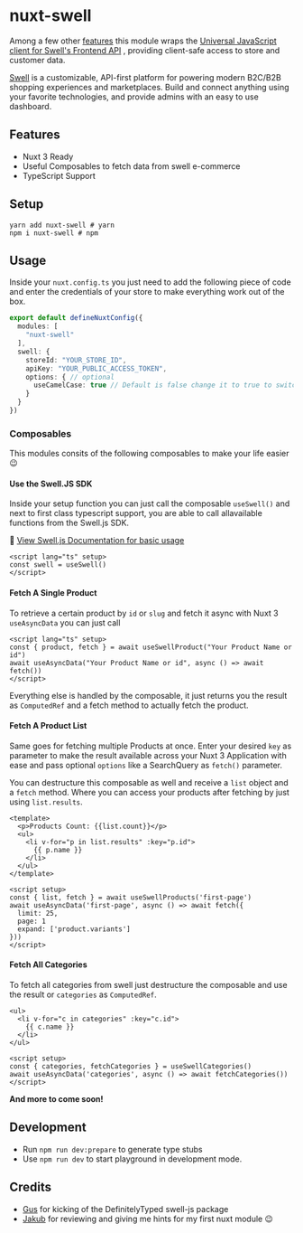# nuxt-swell

Among a few other [features](#features) this module wraps the [Universal JavaScript client for Swell's Frontend API](https://github.com/swellstores/swell-js) , 
providing client-safe access to store and customer data.

[Swell](https://www.swell.is) is a customizable, API-first platform for powering modern B2C/B2B shopping experiences and marketplaces. Build and connect anything using your favorite technologies, and provide admins with an easy to use dashboard.

## Features
- Nuxt 3 Ready
- Useful Composables to fetch data from swell e-commerce
- TypeScript Support

## Setup
```shell
yarn add nuxt-swell # yarn
npm i nuxt-swell # npm
```

## Usage

Inside your `nuxt.config.ts` you just need to add the following piece of code and enter the credentials of your store to make everything work out of the box.

```ts
export default defineNuxtConfig({
  modules: [
    "nuxt-swell"
  ],
  swell: {
    storeId: "YOUR_STORE_ID",
    apiKey: "YOUR_PUBLIC_ACCESS_TOKEN",
    options: { // optional
      useCamelCase: true // Default is false change it to true to switch to camelCase responses 
    }
  }
})
```

### Composables
This modules consits of the following composables to make your life easier 😉

#### Use the Swell.JS SDK
Inside your setup function you can just call the composable `useSwell()` and next to first class typescript support,
you are able to call allavailable functions from the Swell.js SDK.

📖  [View Swell.js Documentation for basic usage](https://developers.swell.is/frontend-api/)

```vue
<script lang="ts" setup>
const swell = useSwell()
</script>
```

#### Fetch A Single Product

To retrieve a certain product by `id` or `slug` and fetch it async with Nuxt 3 `useAsyncData` you can just call

```vue
<script lang="ts" setup>
const { product, fetch } = await useSwellProduct("Your Product Name or id")
await useAsyncData("Your Product Name or id", async () => await fetch())
</script>
```
Everything else is handled by the composable, it just returns you the result as `ComputedRef` and a fetch method to actually fetch the product.

#### Fetch A Product List
Same goes for fetching multiple Products at once.
Enter your desired `key` as parameter to make the result available across your Nuxt 3 Application with ease and
pass optional `options` like a SearchQuery as `fetch()` parameter.

You can destructure this composable as well and receive a `list` object and a `fetch` method. Where you can access your products
after fetching by just using `list.results`. 

```vue
<template>
  <p>Products Count: {{list.count}}</p>
  <ul>
    <li v-for="p in list.results" :key="p.id">
      {{ p.name }}
    </li>
  </ul>
</template>

<script setup>
const { list, fetch } = await useSwellProducts('first-page')
await useAsyncData('first-page', async () => await fetch({
  limit: 25,
  page: 1
  expand: ['product.variants']
}))
</script>
```

#### Fetch All Categories
To fetch all categories from swell just destructure the composable and use the result or `categories` as `ComputedRef`. 

```vue
<ul>
  <li v-for="c in categories" :key="c.id">
    {{ c.name }}
  </li>
</ul>

<script setup>
const { categories, fetchCategories } = useSwellCategories()
await useAsyncData('categories', async () => await fetchCategories())
</script>
```


**And more to come soon!**

## Development
* Run `npm run dev:prepare` to generate type stubs
* Use `npm run dev` to start playground in development mode.

## Credits
- [Gus](https://github.com/gusfune) for kicking of the DefinitelyTyped swell-js package
- [Jakub](https://github.com/Baroshem) for reviewing and giving me hints for my first nuxt module 😉
